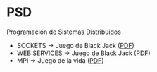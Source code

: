 # PSD
Programación de Sistemas Distribuidos

* SOCKETS -> Juego de Black Jack ([PDF](Sockets/PSD_Sockets_Prac1_BlackJack/Practica%201.pdf))
* WEB SERVICES -> Juego de Black Jack ([PDF](WebServices/PSD_WebServices_Prac2_BlackJack/Practica%202%20-%20Black%20Jack%20con%20Web%20Services.pdf))
* MPI -> Juego de la vida ([PDF](MPI/PSD_Prac3_MPI/Practica%203.pdf)) 
